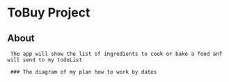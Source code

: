 # ToBuy Project 
## About
     The app will show the list of ingredients to cook or bake a food anf will send to my todoList
     
     ### The diagram of my plan how to work by dates
     

